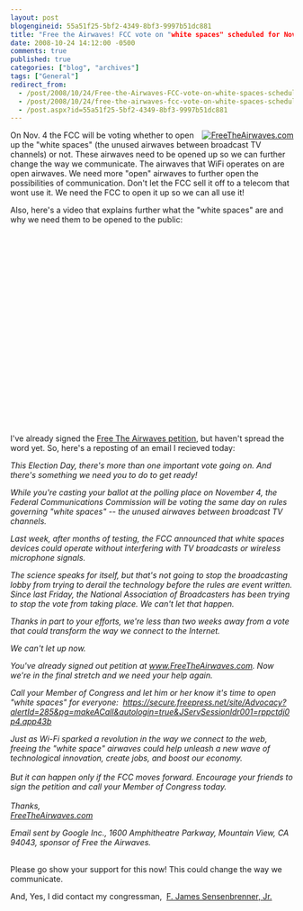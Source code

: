```yaml
---
layout: post
blogengineid: 55a51f25-5bf2-4349-8bf3-9997b51dc881
title: "Free the Airwaves! FCC vote on "white spaces" scheduled for Nov. 4!"
date: 2008-10-24 14:12:00 -0500
comments: true
published: true
categories: ["blog", "archives"]
tags: ["General"]
redirect_from: 
  - /post/2008/10/24/Free-the-Airwaves-FCC-vote-on-white-spaces-scheduled-for-Nov-4
  - /post/2008/10/24/free-the-airwaves-fcc-vote-on-white-spaces-scheduled-for-nov-4
  - /post.aspx?id=55a51f25-5bf2-4349-8bf3-9997b51dc881
---
```

<!-- more -->
<div style="float: right">
<a href="http://www.freetheairwaves.com/"><img src="http://www.freetheairwaves.com/images/blog_badges/badge2_rev.jpg" border="0" alt="FreeTheAirwaves.com" /></a>
</div>
<p>
On Nov. 4 the FCC will be voting whether to open up the &quot;white spaces&quot; (the unused airwaves between broadcast TV channels) or not. These airwaves need to be opened up so we can further change the way we communicate. The airwaves that WiFi operates on are open airwaves. We need more &quot;open&quot; airwaves to further open the possibilities of communication. Don&#39;t let the FCC sell it off to a telecom that wont use it. We need the FCC to open it up so we can all use it!
</p>
<p>
Also, here&#39;s a video that explains further what the &quot;white spaces&quot; are and why we need them to be opened to the public:
</p>
<div>
<object classid="clsid:d27cdb6e-ae6d-11cf-96b8-444553540000" codebase="http://download.macromedia.com/pub/shockwave/cabs/flash/swflash.cab#version=6,0,40,0" width="425" height="344">
	<param name="width" value="425" />
	<param name="height" value="344" />
	<param name="allowfullscreen" value="true" />
	<param name="src" value="http://www.youtube.com/v/3YViVGwf-Bc&amp;color1=0xb1b1b1&amp;color2=0xcfcfcf&amp;fs=1" />
	<embed type="application/x-shockwave-flash" width="425" height="344" allowfullscreen="true" src="http://www.youtube.com/v/3YViVGwf-Bc&amp;color1=0xb1b1b1&amp;color2=0xcfcfcf&amp;fs=1"></embed>
</object>
</div>
<p>
I&#39;ve already signed the <a href="http://www.FreeTheAirwaves.com">Free The Airwaves petition</a>, but haven&#39;t spread the word yet. So, here&#39;s a reposting of an email I recieved today: 
</p>
<p>
<em>This Election Day, there&#39;s more than one important vote going on. And there&#39;s something we need you to do to get ready!</em>
</p>
<p>
<em>While you&#39;re casting your ballot at the polling place on November 4, the Federal Communications Commission will be voting the same day on rules governing &quot;white spaces&quot; -- the unused airwaves between broadcast TV channels.</em>
</p>
<p>
<em>Last week, after months of testing, the FCC announced that white spaces devices could operate without interfering with TV broadcasts or wireless microphone signals.</em>
</p>
<p>
<em>The science speaks for itself, but that&#39;s not going to stop the broadcasting lobby from trying to derail the technology before the rules are event written. Since last Friday, the National Association of Broadcasters has been trying to stop the vote from taking place. We can&#39;t let that happen.</em>
</p>
<p>
<em>Thanks in part to your efforts, we&#39;re less than two weeks away from a vote that could transform the way we connect to the Internet.</em>
</p>
<p>
<em>We can&#39;t let up now.</em>
</p>
<p>
<em>You&#39;ve already signed out petition at <a href="http://www.FreeTheAirwaves.com">www.FreeTheAirwaves.com</a>. Now we&#39;re in the final stretch and we need your help again.</em>
</p>
<p>
<em>Call your Member of Congress and let him or her know it&#39;s time to open &quot;white spaces&quot; for everyone:&nbsp; <a href="https://secure.freepress.net/site/Advocacy?alertId=285&amp;pg=makeACall&amp;autologin=true&amp;JServSessionIdr001=rppctdj0p4.app43b">https://secure.freepress.net/site/Advocacy?alertId=285&amp;pg=makeACall&amp;autologin=true&amp;JServSessionIdr001=rppctdj0p4.app43b</a></em>
</p>
<p>
<em>Just as Wi-Fi sparked a revolution in the way we connect to the web, freeing the &quot;white space&quot; airwaves could help unleash a new wave of technological innovation, create jobs, and boost our economy.<br />
<br />
But it can happen only if the FCC moves forward. Encourage your friends to sign the petition and call your Member of Congress today.<br />
<br />
Thanks,<br />
<a href="http://www.FreeTheAirwaves.com">FreeTheAirwaves.com</a></em>
</p>
<p>
<em>Email sent by Google Inc., 1600 Amphitheatre Parkway, Mountain View, CA 94043, sponsor of Free the Airwaves. </em>
</p>
<p>
<br />
Please go show your support for this now! This could change the way we communicate.
</p>
<p>
And, Yes, I did contact my congressman,&nbsp; <a href="http://sensenbrenner.house.gov/email_zip.htm">F. James Sensenbrenner, Jr.</a>
</p>
